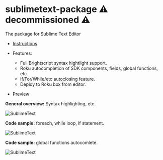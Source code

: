 # sublimetext-package ⚠️ decommissioned ⚠️
The package for Sublime Text Editor

 - [Instructions](../master/documentation/README.md)

 - Features:
   - Full Brightscript syntax hightlight support.
   - Roku autocompletion of SDK components, fields, global functions, etc.
   - If/For/While/etc autoclosing feature.
   - Deploy to Roku box from editor.


 - Preview

**General overview:** Syntax highlighting, etc.

![SublimeText](../master/documentation/Sublime1.png "SublimeText")

**Code sample:** foreach, while loop, if statement.

![SublimeText](../master/documentation/foreach_while_if.gif "SublimeText")

**Code sample:** global functions autocomlete.

![SublimeText](../master/documentation/global_functions.gif "SublimeText")
